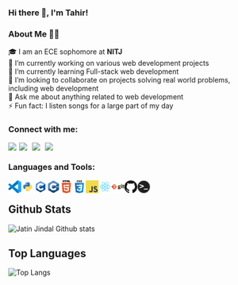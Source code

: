 ### Hi there 👋, I'm Tahir!

### About Me 🙇‍♂

🎓 I am an ECE sophomore at <strong>NITJ</strong> </br>
🔭 I’m currently working on various web development projects </br>
🌱 I’m currently learning Full-stack web development </br>
👯 I’m looking to collaborate on projects solving real world problems, including web development </br>
💬 Ask me about anything related to web development </br>
⚡ Fun fact: I listen songs for a large part of my day </br>

### Connect with me:

<a href="https://www.linkedin.com/in/tahir-hussain-1057381a3/" target="_blank">
  <img align="left" width="22px" src="https://cdn.jsdelivr.net/npm/simple-icons@v3/icons/linkedin.svg"  />
</a> 
<a href="https://tiger07860.github.io/mywork2/" target="_blank">
  <img align="left" width="26px" src="https://camo.githubusercontent.com/1733971dd4cbd0a50afddd9129ff189d9ae79c108eb1c75d31c2e8a10034bac8/68747470733a2f2f63646e2e686173686e6f64652e636f6d2f7265732f686173686e6f64652f696d6167652f75706c6f61642f76313631313930323437333338332f4344794175547937352e706e673f6175746f3d636f6d7072657373" />
</a>  
<a href="mailto:tahir.hussain2k@gmail.com" target="_blank">
  <img align="left" width="26px" src="https://cdn.jsdelivr.net/npm/simple-icons@v3/icons/gmail.svg" />
</a> 
<a href="https://discordapp.com/users/769089477993562152" target="_blank">
  <img align="left" width="26px" src="https://cdn.jsdelivr.net/npm/simple-icons@3.0.1/icons/discord.svg" />
</a>
</br>

### Languages and Tools:

<img align="left" alt="Visual Studio Code" width="26px" src="https://raw.githubusercontent.com/github/explore/80688e429a7d4ef2fca1e82350fe8e3517d3494d/topics/visual-studio-code/visual-studio-code.png" />
<img align="left" alt="Python" width="26px" src="https://raw.githubusercontent.com/github/explore/80688e429a7d4ef2fca1e82350fe8e3517d3494d/topics/python/python.png" />
<img align="left" alt="C" width="26px" src="https://raw.githubusercontent.com/github/explore/80688e429a7d4ef2fca1e82350fe8e3517d3494d/topics/c/c.png" />
<img align="left" alt="CPP" width="26px" src="https://raw.githubusercontent.com/github/explore/80688e429a7d4ef2fca1e82350fe8e3517d3494d/topics/cpp/cpp.png" />
<img align="left" alt="HTML5" width="26px" src="https://raw.githubusercontent.com/github/explore/80688e429a7d4ef2fca1e82350fe8e3517d3494d/topics/html/html.png" />
<img align="left" alt="CSS3" width="26px" src="https://raw.githubusercontent.com/github/explore/80688e429a7d4ef2fca1e82350fe8e3517d3494d/topics/css/css.png" />
<img align="left" alt="JavaScript" width="26px" src="https://raw.githubusercontent.com/github/explore/80688e429a7d4ef2fca1e82350fe8e3517d3494d/topics/javascript/javascript.png"/>
<img align="left" alt="React.js" width="26px" src="https://raw.githubusercontent.com/github/explore/80688e429a7d4ef2fca1e82350fe8e3517d3494d/topics/react/react.png" />
<!-- <img align="left" alt="Node.js" width="26px" src="https://raw.githubusercontent.com/github/explore/80688e429a7d4ef2fca1e82350fe8e3517d3494d/topics/nodejs/nodejs.png" /> -->
<!-- <img align="left" alt="Express" width="26px" src="https://raw.githubusercontent.com/github/explore/80688e429a7d4ef2fca1e82350fe8e3517d3494d/topics/express/express.png" /> -->
<!-- <img align="left" alt="MongoDB" width="26px" src="https://raw.githubusercontent.com/github/explore/80688e429a7d4ef2fca1e82350fe8e3517d3494d/topics/mongodb/mongodb.png" /> -->
<img align="left" alt="Git" width="26px" src="https://raw.githubusercontent.com/github/explore/80688e429a7d4ef2fca1e82350fe8e3517d3494d/topics/git/git.png" />
<img align="left" alt="GitHub" width="26px" src="https://raw.githubusercontent.com/github/explore/78df643247d429f6cc873026c0622819ad797942/topics/github/github.png" />
<img align="left" alt="Terminal" width="26px" src="https://raw.githubusercontent.com/github/explore/80688e429a7d4ef2fca1e82350fe8e3517d3494d/topics/terminal/terminal.png" /></br>

## Github Stats

![Jatin Jindal Github stats](https://github-readme-stats.vercel.app/api?username=tiger07860&show_icons=true&theme=gotham)

## Top Languages

![Top Langs](https://github-readme-stats.vercel.app/api/top-langs/?username=tiger07860&layout=compact&theme=gotham)


